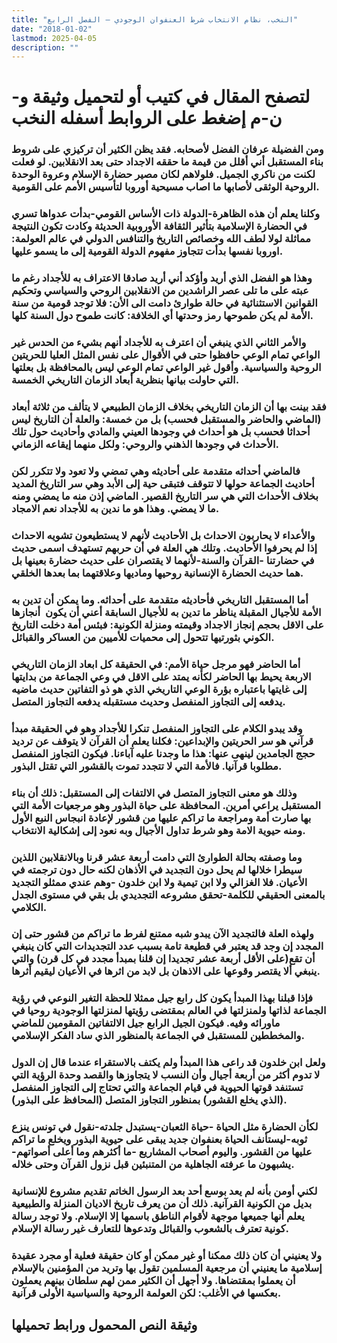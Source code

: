 ```yaml
---
title: "النخب، نظام الانتخاب شرط العنفوان الوجودي – الفصل الرابع"
date: "2018-01-02"
lastmod: 2025-04-05
description: ""
---
```

# **لتصفح المقال في كتيب أو لتحميل وثيقة و-ن-م إضغط على الروابط أسفله** **النخب**

### ومن الفضيلة عرفان الفضل لأصحابه. فقد يظن الكثير أن تركيزي على شروط بناء المستقبل أني أقلل من قيمة ما حققه الاجداد حتى بعد الانقلابين. لو فعلت لكنت من ناكري الجميل. فلولاهم لكان مصير حضارة الإسلام وعروة الوحدة الروحية الوثقى لأصابها ما اصاب مسيحية أوروبا لتأسيس الأمم على القومية.

### وكلنا يعلم أن هذه الظاهرة-الدولة ذات الأساس القومي-بدأت عدواها تسري في الحضارة الإسلامية بتأثير الثقافة الأوروبية الحديثة وكادت تكون النتيجة مماثلة لولا لطف الله وخصائص التاريخ والتنافس الدولي في عالم العولمة: اوروبا نفسها بدأت تتجاوز مفهوم الدولة القومية إلى ما يسمو عليها.

### وهذا هو الفضل الذي أريد وأؤكد أني أريد صادقا الاعتراف به للأجداد رغم ما عبته على ما تلى عصر الراشدين من الانقلابين الروحي والسياسي وتحكيم القوانين الاستثنائية في حالة طوارئ دامت الى الأن: فلا توجد قومية من سنة الأمة لم يكن طموحها رمز وحدتها أي الخلافة: كانت طموح دول السنة كلها.

### والأمر الثاني الذي ينبغي أن اعترف به للأجداد أنهم بشيء من الحدس غير الواعي تمام الوعي حافظوا حتى في الأقوال على نفس المثل العليا للحريتين الروحية والسياسية. وأقول غير الواعي تمام الوعي ليس بالمحافظة بل بعلتها التي حاولت بيانها بنظرية أبعاد الزمان التاريخي الخمسة.

### فقد بينت بها أن الزمان التاريخي بخلاف الزمان الطبيعي لا يتألف من ثلاثة أبعاد (الماضي والحاضر والمستقبل فحسب) بل من خمسة: والعلة أن التاريخ ليس أحداثا فحسب بل هو أحداث في وجودها العيني والمادي وأحاديث حول تلك الأحداث في وجودها الذهني والروحي: ولكل منهما إيقاعه الزماني.

### فالماضي أحداثه متقدمة على أحاديثه وهي تمضي ولا تعود ولا تتكرر لكن أحاديث الجماعة حولها لا تتوقف فتبقى حية إلى الأبد وهي سر التاريخ المديد بخلاف الأحداث التي هي سر التاريخ القصير. الماضي إذن منه ما يمضي ومنه ما لا يمضي. وهذا هو ما ندين به للأجداد نعم الامجاد.

### والأعداء لا يحاربون الاحداث بل الأحاديث لأنهم لا يستطيعون تشويه الاحداث إذا لم يحرفوا الأحاديث. وتلك هي العلة في أن حربهم تستهدف اسمى حديث في حضارتنا -القرآن والسنة-لأنهما لا يقتصران على حديث حضارة بعينها بل هما حديث الحضارة الإنسانية روحيها وماديها وعلاقتهما بما بعدها الخلقي.

### أما المستقبل التاريخي فأحاديثه متقدمة على أحداثه. وما يمكن أن تدين به الأمة للأجيال المقبلة يناظر ما تدين به للأجيال السابقة أعني أن يكون  أنجازها على الاقل بحجم إنجاز الاجداد وقيمته ومنزلة الكونية: فبئس أمة دخلت التاريخ الكوني بثورتيها تتحول إلى محميات للأميين من العساكر والقبائل.

### أما الحاضر فهو مرجل حياة الأمم: في الحقيقة كل ابعاد الزمان التاريخي الاربعة يحيط بها الحاضر لكأنه يمتد على الاقل في وعي الجماعة من بدايتها إلى غايتها باعتباره بؤرة الوعي التاريخي الذي هو ذو التفاتين حديث ماضيه يدفعه إلى التجاوز المنفصل وحديث مستقبله يدفعه التجاوز المتصل.

### وقد يبدو الكلام على التجاوز المنفصل تنكرا للأجداد وهو في الحقيقة مبدأ قرآني هو سر الحريتين والإبداعين: فكلنا يعلم أن القرآن لا يتوقف عن ترديد حجج الجامدين لينهى عنها: هذا ما وجدنا عليه آباءنا. فيكون التجاوز المنفصل مطلوبا قرآنيا. فالأمة التي لا تتجدد تموت بالقشور التي تقتل البذور.

### وذلك هو معنى التجاوز المتصل في الالتفات إلى المستقبل: ذلك أن بناء المستقبل يراعي أمرين. المحافظة على حياة البذور وهو مرجعيات الأمة التي بها صارت أمة ومراجعة ما تراكم عليها من قشور لإعادة انبجاس النبع الأول ومنه حيوية الامة وهو شرط تداول الأجيال وبه نعود إلى إشكالية الانتخاب.

### وما وصفته بحالة الطوارئ التي دامت أربعة عشر قرنا وبالانقلابين اللذين سيطرا خلالها لم يحل دون التجديد في الأذهان لكنه حال دون ترجمته في الأعيان. فلا الغزالي ولا ابن تيمية ولا ابن خلدون -وهم عندي ممثلو التجديد بالمعنى الحقيقي للكلمة-تحقق مشروعه التجديدي بل بقي في مستوى الجدل الكلامي.

### ولهذه العلة فالتجديد الآن يبدو شبه ممتنع لفرط ما تراكم من قشور حتى إن المجدد إن وجد قد يعتبر في قطيعة تامة بسبب عدد التجديدات التي كان ينبغي أن تقع(على الأقل أربعة عشر تجديدا إن قلنا بمبدأ مجدد في كل قرن) والتي ينبغي ألا يقتصر وقوعها على الاذهان بل لابد من اثرها في الأعيان ليقيم أثرها.

### فإذا قبلنا بهذا المبدأ يكون كل رابع جيل ممثلا للحظة التغير النوعي في رؤية الجماعة لذاتها ولمنزلتها في العالم بمقتضى رؤيتها لمنزلتها الوجودية روحيا في ماورائه وفيه. فيكون الجيل الرابع جيل الالتفاتين المقومين للماضي والمخططين للمستقبل في الجماعة بالمنظور الذي ساد الفكر الإسلامي.

### ولعل ابن خلدون قد راعى هذا المبدأ ولم يكتف بالاستقراء عندما قال إن الدول لا تدوم أكثر من أربعة أجيال وأن النسب لا يتجاوزها والقصد وحدة الرؤية التي تستنفد قوتها الحيوية في قيام الجماعة والتي تحتاج إلى التجاوز المنفصل (الذي يخلع القشور) بمنظور التجاوز المتصل (المحافظ على البذور).

### لكأن الحضارة مثل الحياة -حياة الثعبان-يستبدل جلدته-نقول في تونس ينزع ثوبه-ليستأنف الحياة بعنفوان جديد يبقى على حيوية البذور ويخلع ما تراكم عليها من القشور. واليوم أصحاب المشاريع -ما أكثرهم وما أعلى أصواتهم-يشبهون ما عرفته الجاهلية من المتنبئين قبل نزول القرآن وحتى خلاله.

### لكني أومن بأنه لم يعد بوسع أحد بعد الرسول الخاتم تقديم مشروع للإنسانية بديل من الكونية القرآنية. ذلك أن من يعرف تاريخ الاديان المنزلة والطبيعية يعلم أنها جميعها موجهة لأقوام الناطق باسمها إلا الإسلام. ولا توجد رسالة كونية تعترف بالشعوب والقبائل وتدعوها للتعارف غير رسالة الإسلام.

### ولا يعنيني أن كان ذلك ممكنا أو غير ممكن أو كان حقيقة فعلية أو مجرد عقيدة إسلامية ما يعنيني أن مرجعية المسلمين تقول بها وتريد من المؤمنين بالإسلام أن يعملوا بمقتضاها. ولا أجهل أن الكثير ممن لهم سلطان بينهم يعملون بعكسها في الأغلب: لكن العولمة الروحية والسياسية الأولى قرآنية.

## وثيقة النص المحمول ورابط تحميلها

###
